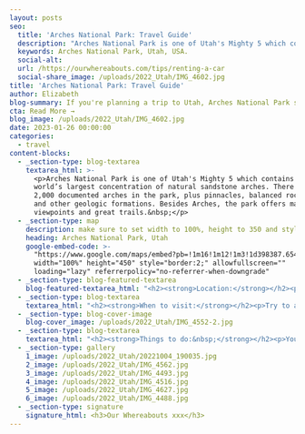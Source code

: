 ```yaml
---
layout: posts
seo:
  title: 'Arches National Park: Travel Guide'
  description: "Arches National Park is one of Utah's Mighty 5 which contains the world’s largest concentration of natural sandstone arches. There are\_over 2,000\_documented arches in the park, plus pinnacles, balanced rocks, fins, and other geologic formations.\_Besides Arches, the park offers many viewpoints and great trails. "
  keywords: Arches National Park, Utah, USA.
  social-alt:
  url: /https://ourwhereabouts.com/tips/renting-a-car
  social-share_image: /uploads/2022_Utah/IMG_4602.jpg
title: 'Arches National Park: Travel Guide'
author: Elizabeth
blog-summary: If you're planning a trip to Utah, Arches National Park should be on your list
cta: Read More →
blog_image: /uploads/2022_Utah/IMG_4602.jpg
date: 2023-01-26 00:00:00
categories:
  - travel
content-blocks:
  - _section-type: blog-textarea
    textarea_html: >-
      <p>Arches National Park is one of Utah's Mighty 5 which contains the
      world’s largest concentration of natural sandstone arches. There are over
      2,000 documented arches in the park, plus pinnacles, balanced rocks, fins,
      and other geologic formations. Besides Arches, the park offers many
      viewpoints and great trails.&nbsp;</p>
  - _section-type: map
    description: make sure to set width to 100%, height to 350 and style to border 2
    heading: Arches National Park, Utah
    google-embed-code: >-
      "https://www.google.com/maps/embed?pb=!1m16!1m12!1m3!1d398387.6543834249!2d-109.86582701201284!3d38.73150082760118!2m3!1f0!2f0!3f0!3m2!1i1024!2i768!4f13.1!2m1!1sarches%20national%20park!5e0!3m2!1sen!2sil!4v1674731934017!5m2!1sen!2sil"
      width="100%" height="450" style="border:2;" allowfullscreen=""
      loading="lazy" referrerpolicy="no-referrer-when-downgrade"
  - _section-type: blog-featured-textarea
    blog-featured-textarea_html: "<h2><strong>Location:</strong></h2><p>Arches National Park is located near Moab, Utah. Other ways to get there are:<br />• Grand Junction, CO - 110 miles.<br />• Salt Lake City, UT - 236 miles.<br />• Denver, CO - 360 miles.</p><p>\_</p><h2><strong>Entrance Fee:</strong></h2><p>Admission to Arches National Park is good for seven days. You can come and go any time with your seven-day pass.</p><p><strong>• Private Vehicle Fee - $30.00</strong><br />Admits one private, non-commercial vehicle (15-passenger capacity or less) and all its occupants.</p><p><strong>• Motorcycle Fee - $25.00</strong><br />Admits a private, non-commercial motorcycle and its riders.</p><p><strong>• ​​​​​​​Per Person - $15.00</strong><br />Admits one individual with no car. Typically used for bicyclists, hikers, and pedestrians. Youth 15 and under are admitted free.</p><p><br />We suggest getting a USA National Parks Pass for just $80 and saving money if you’re planning on visiting multiple National Parks in a year.</p><p>\_</p><h2><strong>Where to stay:</strong></h2><p>Moab is the best place to stay it is very close by and has a variety of places to stay that can fit any budget. There are also camping grounds around the area where you can stay.</p>"
  - _section-type: blog-textarea
    textarea_html: "<h2><strong>When to visit:</strong></h2><p>Try to avoid April-September because it’s the busiest time to visit and the summer temperatures can exceed 100 degrees, which can make exploring the park's trails very uncomfortable especially since there is no shade. The best visit is October-March when the weather is much cooler and the crowds are fewer.</p><p>\_</p><h2><strong>How long to stay:</strong></h2><p>You can see Arches National park in a day, but if you’d like to explore a little more and be able to do all the hikes it’s best to spend 2 days in the park.</p><p>\_</p><h2><strong>Reservations:</strong></h2><p>Timed Entry Tickets will be available in block releases 3 months in advance. You can book reservations between April 1 through October 31, 2023. Visitors may enter the park before 7 am and after 4 pm without a timed entry ticket. You'll have a one-hour window to enter the park from the time you booked your entry. Reservation is per vehicle.<br />To make reservations <a href=\"https://www.recreation.gov/timed-entry/10088426\">click here!</a></p>"
  - _section-type: blog-cover-image
    blog-cover_image: /uploads/2022_Utah/IMG_4552-2.jpg
  - _section-type: blog-textarea
    textarea_html: "<h2><strong>Things to do:&nbsp;</strong></h2><p>You won’t be bored in Arches National Park. There are so many Arches you can explore.</p><p><strong>• La Sal Mountains Viewpoint:&nbsp;</strong>A great spot to see a view of The Organ, Tower of Babel,Sheep Rock, and Three Gossips. No hiking needed, just park your car and enjoy the scenery.</p><p><strong>• Park Avenue:&nbsp;</strong>A great viewpoint to check out while in Arches National Park. If you've got time there's an easy and short trail here, 1.8 mile RT (1.1 km).</p><p><strong>• Balanced Rock: </strong>This is a cool sight to see. There are plenty of parking spots, the trail is paved and you can go all the way around the Balanced Rock.<br />Length: 0.3 miles (0.4 km).</p><p><br /><strong>• Delicated Arch:&nbsp;</strong>Delicate Arch is Arches National Park's Crown jewel and the best time to hike Delicate Arch Trail is at sunset.<br />Trail Length: 3.4 miles.(5.6 km).<br />Time: 2-3 hours.<br />Difficulty: Moderate (Hard for beginners)<br />Elevation Gain: 480 feet.</p><p><br /><strong>• Windows Loop &amp; Turret Arch Trail:&nbsp;</strong>Nice arch set in a really interesting rock formation. The walk here from the parking area is brief and easy.<br />Length: 1.1 miles (1.9 km).</p><p>\_</p><p><strong>• Double &nbsp;O Arch: </strong>The second largest arch within the Devils Garden area. As the name implies, there are two arches here and the landscape is beautiful.<br />Length: 4.1 miles (6.6km).<br />Elevation Gain: 5,150 feet.<br />Difficulty: Hard.</p><p>\_</p><p><strong>• Skyline Arch:&nbsp;</strong><span style=\"font-size: var(--font-size); color: var(--color-carbon); font-family: var(--font-family); letter-spacing: 0.01rem;\">The parking lot is just a pull-off, and very small. You can see this arch right from the road, no need to hike in you choose not to, but if you do, the hike is short and nice.</span><br />Trail Length: 0.2 miles (0.3 km)</p><p>\_</p><p><strong>• Sand Dune Arch:&nbsp;</strong>You walk through a pretty tight canyon with soft sand and then surprise, there’s the arch. It’s a good size and has lots of fun rocks to explore all around.<br />​​​​​​Length: 0.4 miles (0.6 km).<br />Difficulty: Easy.</p><p><br /><strong>• Broken Arch:&nbsp;</strong>Cool arch that requires hiking through a lot of grass feild and sand.<br />Legnth: 1 mile (1.6 km).<br />Difficulty: Easy.</p><p>\_</p><h2><strong>Tips:</strong></h2><p>•There's no food around, not even a vending machine. Bring your own snacks and food.<br />•No Pets allowed.<br />•Leave no trace.</p>"
  - _section-type: gallery
    1_image: /uploads/2022_Utah/20221004_190035.jpg
    2_image: /uploads/2022_Utah/IMG_4562.jpg
    3_image: /uploads/2022_Utah/IMG_4493.jpg
    4_image: /uploads/2022_Utah/IMG_4516.jpg
    5_image: /uploads/2022_Utah/IMG_4627.jpg
    6_image: /uploads/2022_Utah/IMG_4488.jpg
  - _section-type: signature
    signature_html: <h3>Our Whereabouts xxx</h3>
---
```

